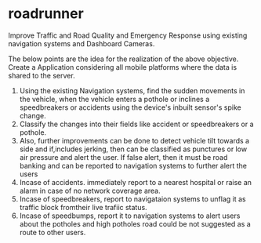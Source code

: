 # roadrunner
Improve Traffic and Road Quality and Emergency Response using existing navigation systems and Dashboard Cameras.

The below points are the idea for the realization of the above objective.
Create a Application considering all mobile platforms where the data is shared to the server.
  1. Using the existing Navigation systems, find the sudden movements in the vehicle, when the vehicle enters a pothole or inclines a            speedbreakers or accidents using the device's inbuilt sensor's spike change.
  2. Classify the changes into their fields like accident or speedbreakers or a pothole.
  3. Also, further improvements can be done to detect vehicle tilt towards a side and if,includes jerking, then can be classified as            punctures or low air pressure and alert the user. If false alert, then it must be road banking and can be reported to navigation            systems to further alert the users
  4. Incase of accidents. immediately report to a nearest hospital or raise an alarm in case of no network coverage area.
  5. Incase of speedbreakers, report to navigataion systems to unflag it as traffic block fromtheir live trafiic status.
  6. Incase of speedbumps, report it to navigation systems to alert users about the potholes and high potholes road could be not suggested      as a route to other users.
